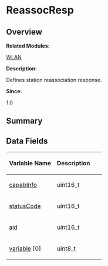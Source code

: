 # ReassocResp<a name="EN-US_TOPIC_0000001055678130"></a>

## **Overview**<a name="section1080151580093536"></a>

**Related Modules:**

[WLAN](wlan.md)

**Description:**

Defines station reassociation response. 

**Since:**

1.0

## **Summary**<a name="section809022453093536"></a>

## Data Fields<a name="pub-attribs"></a>

<a name="table1796382905093536"></a>
<table><thead align="left"><tr id="row662967098093536"><th class="cellrowborder" valign="top" width="50%" id="mcps1.1.3.1.1"><p id="p1262343944093536"><a name="p1262343944093536"></a><a name="p1262343944093536"></a>Variable Name</p>
</th>
<th class="cellrowborder" valign="top" width="50%" id="mcps1.1.3.1.2"><p id="p1605688603093536"><a name="p1605688603093536"></a><a name="p1605688603093536"></a>Description</p>
</th>
</tr>
</thead>
<tbody><tr id="row725293751093536"><td class="cellrowborder" valign="top" width="50%" headers="mcps1.1.3.1.1 "><p id="p250953659093536"><a name="p250953659093536"></a><a name="p250953659093536"></a><a href="wlan.md#ga718001853f9317e9108339cfe5e6531b">capabInfo</a></p>
</td>
<td class="cellrowborder" valign="top" width="50%" headers="mcps1.1.3.1.2 "><p id="p232691702093536"><a name="p232691702093536"></a><a name="p232691702093536"></a>uint16_t </p>
</td>
</tr>
<tr id="row348361682093536"><td class="cellrowborder" valign="top" width="50%" headers="mcps1.1.3.1.1 "><p id="p1290011293093536"><a name="p1290011293093536"></a><a name="p1290011293093536"></a><a href="wlan.md#ga245f8361fce97aa71072505cac290411">statusCode</a></p>
</td>
<td class="cellrowborder" valign="top" width="50%" headers="mcps1.1.3.1.2 "><p id="p1107781929093536"><a name="p1107781929093536"></a><a name="p1107781929093536"></a>uint16_t </p>
</td>
</tr>
<tr id="row1618415556093536"><td class="cellrowborder" valign="top" width="50%" headers="mcps1.1.3.1.1 "><p id="p1822052196093536"><a name="p1822052196093536"></a><a name="p1822052196093536"></a><a href="wlan.md#ga9c02f712098d5faa35d6febcd0a26bcf">aid</a></p>
</td>
<td class="cellrowborder" valign="top" width="50%" headers="mcps1.1.3.1.2 "><p id="p1220378116093536"><a name="p1220378116093536"></a><a name="p1220378116093536"></a>uint16_t </p>
</td>
</tr>
<tr id="row433606887093536"><td class="cellrowborder" valign="top" width="50%" headers="mcps1.1.3.1.1 "><p id="p1531166006093536"><a name="p1531166006093536"></a><a name="p1531166006093536"></a><a href="wlan.md#gaf330f60c8afa98503226325a3d4328f9">variable</a> [0]</p>
</td>
<td class="cellrowborder" valign="top" width="50%" headers="mcps1.1.3.1.2 "><p id="p957818493093536"><a name="p957818493093536"></a><a name="p957818493093536"></a>uint8_t </p>
</td>
</tr>
</tbody>
</table>

